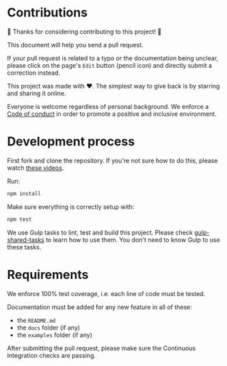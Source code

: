 # Contributions

🎉 Thanks for considering contributing to this project! 🎉

This document will help you send a pull request.

If your pull request is related to a typo or the documentation being unclear,
please click on the page's `Edit` button (pencil icon) and directly submit a
correction instead.

This project was made with ❤️. The simplest way to give back is by starring and
sharing it online.

Everyone is welcome regardless of personal background. We enforce a
[Code of conduct](CODE_OF_CONDUCT.md) in order to promote a positive and
inclusive environment.

# Development process

First fork and clone the repository. If you're not sure how to do this, please
watch
[these videos](https://egghead.io/courses/how-to-contribute-to-an-open-source-project-on-github).

Run:

```bash
npm install
```

Make sure everything is correctly setup with:

```bash
npm test
```

We use Gulp tasks to lint, test and build this project. Please check
[gulp-shared-tasks](https://github.com/ehmicky/gulp-shared-tasks/blob/master/README.md)
to learn how to use them. You don't need to know Gulp to use these tasks.

# Requirements

We enforce 100% test coverage, i.e. each line of code must be tested.

Documentation must be added for any new feature in all of these:

- the `README.md`
- the `docs` folder (if any)
- the `examples` folder (if any)

After submitting the pull request, please make sure the Continuous Integration
checks are passing.
